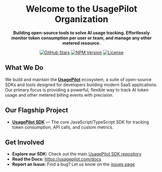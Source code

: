 <h1 align="center">Welcome to the UsagePilot Organization</h1>

<p align="center">
  <strong>Building open-source tools to solve AI usage tracking. Effortlessly monitor token consumption per user or team, and manage any other metered resource.</strong>
</p>

<p align="center">
  <a href="https://github.com/usagepilot/usagepilot/stargazers"><img src="https://img.shields.io/github/stars/usagepilot/usagepilot?style=social" alt="GitHub Stars"></a>
  <a href="https://www.npmjs.com/package/usagepilot"><img src="https://img.shields.io/npm/v/usagepilot.svg" alt="NPM Version"></a>
  <a href="https://github.com/usagepilot/usagepilot/blob/main/LICENSE"><img src="https://img.shields.io/npm/l/usagepilot.svg" alt="License"></a>
</p>

## What We Do

We build and maintain the **[UsagePilot](https://usagepilot.com)** ecosystem, a suite of open-source SDKs and tools designed for developers building modern SaaS applications. Our primary focus is providing a powerful, flexible way to track AI token usage and other metered billing events with precision.

## Our Flagship Project

- **[UsagePilot SDK](https://github.com/usagepilot/usagepilot)** — The core JavaScript/TypeScript SDK for tracking token consumption, API calls, and custom metrics.

## Get Involved

* **Explore our SDK:** Check out the main [UsagePilot SDK repository](https://github.com/usagepilot/usagepilot)
* **Read the Docs:** https://usagepilot.com/docs
* **Report an Issue:** Find a bug? Let us know on the [issues page](https://github.com/usagepilot/usagepilot/issues)
